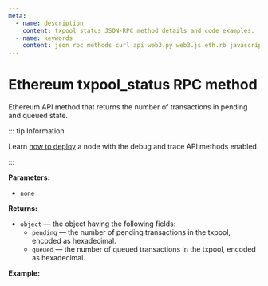 ```yaml
---
meta:
  - name: description
    content: txpool_status JSON-RPC method details and code examples.
  - name: keywords
    content: json rpc methods curl api web3.py web3.js eth.rb javascript python ruby ethereum debug trace
---
```


# Ethereum txpool_status RPC method

Ethereum API method that returns the number of transactions in pending and queued state.

::: tip Information

Learn [how to deploy](/api/ethereum/deploy-your-ethereum-node-to-enable-debug-and-trace-api-methods) a node with the debug and trace API methods enabled.

:::

**Parameters:**

* `none`

**Returns:**

* `object` — the object having the following fields:
  * `pending` — the number of pending transactions in the txpool, encoded as hexadecimal.
  * `queued` — the number of queued transactions in the txpool, encoded as hexadecimal.

**Example:**

<CodeSwitcher :languages="{py:'web3.py', cr:'cURL'}">

<template v-slot:py>

``` py
from web3 import Web3
node_url = "CHAINSTACK_NODE_URL"
web3 = Web3(Web3.HTTPProvider(node_url))

pool = web3.geth.txpool.status()
print(pool)
```

</template>
<template v-slot:cr>

``` sh
curl -X POST "CHAINSTACK_NODE_URL" \
  -H 'Content-Type: application/json' \
  --data '{"method":"txpool_status","params":[],"id":1,"jsonrpc":"2.0"}'
```

</template>
</CodeSwitcher>
